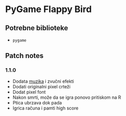 # PyGame Flappy Bird

## Potrebne biblioteke
- `pygame`

## Patch notes
### 1.1.0
- Dodata [muzika](https://undertale.fandom.com/wiki/Can_You_Really_Call_This_A_Hotel,_I_Didn%27t_Receive_A_Mint_On_My_Pillow_Or_Anything) i zvučni efekti
- Dodati originalni pixel crteži 
- Dodat pixel font
- Nakon smrti, može da se igra ponovo pritiskom na R
- Ptica ubrzava dok pada
- Igrica računa i pamti high score

